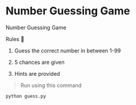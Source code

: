 # Number Guessing Game
Number Guessing Game

Rules 📜

1. Guess the correct number in between 1-99

2. 5 chances are given

3. Hints are provided

>Run using this command
```
python guess.py
```
